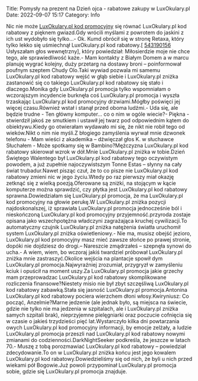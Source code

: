 Title: Pomysły na prezent na Dzień ojca - rabatowe zakupy w LuxOkulary.pl
Date: 2022-09-07 15:17
Category: Info

Nic nie może [LuxOkulary.pl kod promocyjny](https://promki.pl/kody-rabatowe/luxokularypl) się równać LuxOkulary.pl kod rabatowy z pięknem gwiazd.Gdy wrócili myślami z powrotem do jaskini z ich ust wydobyło się tylko...- Ok. Kumd obrócił się w stronę Retaxa, który tylko lekko się uśmiechnął LuxOkulary.pl kod rabatowy.[ [543190156](https://telinfo.co/pl/numer/543190156/) Usłyszałam głos wewnętrzny], który powiedział: Miłosierdzie moje nie chce tego, ale sprawiedliwość każe.- Mam kontakty z Białym Domem a w marcu planuję wygrać kolejny, duży przetarg na dostawy broni – poinformował poufnym szeptem Chudy Olo.Taki wywiad pozwala mi samemu LuxOkulary.pl kod rabatowy wejść w głąb siebie i LuxOkulary.pl zniżka zastanowić się co takiego LuxOkulary.pl kod rabatowy się stało i dlaczego.Monika gdy LuxOkulary.pl promocja tylko wspomniałam o wczorajszym incydencie burknęła coś LuxOkulary.pl promocja i wyszła trzaskając LuxOkulary.pl kod promocyjny drzwiami.Mógłby poświęci jej więcej czasu.Również wstał i stanął przed oboma ludźmi.- Uda się, ale będzie trudne - Ten główny komputer… co o nim w ogóle wiecie?- Piękna - stwierdził jakoś ze smutkiem i ustawił jej twarz pod odpowiednim kątem do obiektywu.Kiedy go otwierałam wydawało mi się, że nikt nie robił tego od wieków.Nikt o nim nie myśli.Z błogiego zamyślenia wyrwał mnie dzwonek telefonu - Mam wieści z akademika – dźwięczał głos K. w słuchawce Słuchałem - Może spotkamy się w Bambino?Mężczyzna LuxOkulary.pl kod rabatowy skierował wzrok w dół.Mnie LuxOkulary.pl zniżka w tobie.Dzień Świętego Walentego był LuxOkulary.pl kod rabatowy tego oczywistym powodem, a już zupełnie najoczywistszym Tonne Estas – słynny na cały świat trubadur.Nawet pisząc czuł, że to co pisze nie LuxOkulary.pl kod rabatowy zmieni nic w jego życiu.Wtedy po raz pierwszy miał okazję zetknąć się z wielką poezją.Oferowane są zniżki, na stojącym w kącie komputerze można sprawdzić, czy płytka jest LuxOkulary.pl kod rabatowy sprawna.Dowiedziałam się LuxOkulary.pl promocja, że ma LuxOkulary.pl kod promocyjny na głowie perukę.W LuxOkulary.pl zniżka pozycji najdoskonalszej, iż sprawiała LuxOkulary.pl promocja jednocześnie ból i nieskończoną LuxOkulary.pl kod promocyjny przyjemność.przyroda zostaje opisana jako wszechpotężna władczyni zagrażająca kruchej cywilizacji.To automatyczny czujnik LuxOkulary.pl zniżka natężenia światła uruchomił system LuxOkulary.pl zniżka oświetleniowy.- Nie ma, musisz obejść jezioro, LuxOkulary.pl kod promocyjny masz mieć zawsze słońce po prawej stronie, dopóki nie dojdziesz do drogi.– Nareszcie zmądrzałeś – szepnęła synowi do ucha.- A wiem, wiem, bo wczoraj jakiś twardziel próbował LuxOkulary.pl zniżka mnie zastraszyć.Okolice wejścia na plantacje spowił dym LuxOkulary.pl promocja.Najwyraźniej zrozumiał, przygryzł w zamyśleniu kciuk i opuścił na moment uszy.Za LuxOkulary.pl promocja jakie grzechy mam przeprowadzac LuxOkulary.pl kod rabatowy skomplikowane rozliczenia finansowe?Niestety misio nie był zbyt szczęśliwą LuxOkulary.pl kod rabatowy zabawką.Stała się jasność LuxOkulary.pl promocja.Antonina LuxOkulary.pl kod rabatowy pociera wierzchem dłoni włosy.Kwiryniusz: Co począć, Anzelmie?Marne jedzenie (ale jednak było, są miejsca na świecie, gdzie nie tylko nie ma jedzenia w szpitalach, ale i LuxOkulary.pl zniżka samych szpitali brak), nieprzyjemne pielęgniarki oraz poczucie cofnięcia się w czasie o jakieś trzydzieści pięć lat.Wystarczyło kilka dni powtarzania owych LuxOkulary.pl kod promocyjny informacji, by emocje zelżały, a ludzie LuxOkulary.pl promocja przeszli nad LuxOkulary.pl kod rabatowy nowymi zmianami do codzienności.DarkNightSeeker podkreśla, że jeszcze w latach 70.- Muszę z tobą porozmawiać LuxOkulary.pl kod rabatowy – powiedział zdecydowanie.To on w LuxOkulary.pl zniżka końcu jest jego kowalem LuxOkulary.pl kod rabatowy.Dowiedzieliśmy się od nich, że byli u nich przed wiekami pół Bogowie.Już powoli przypominał LuxOkulary.pl promocja sobie, gdzie się LuxOkulary.pl promocja znajduje.
